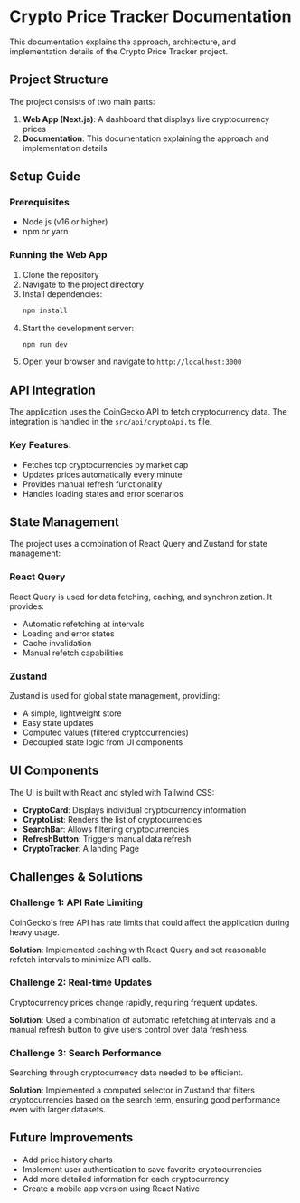# Crypto Price Tracker Documentation

This documentation explains the approach, architecture, and implementation details of the Crypto Price Tracker project.

## Project Structure

The project consists of two main parts:

1. **Web App (Next.js)**: A dashboard that displays live cryptocurrency prices
2. **Documentation**: This documentation explaining the approach and implementation details

## Setup Guide

### Prerequisites

- Node.js (v16 or higher)
- npm or yarn

### Running the Web App

1. Clone the repository
2. Navigate to the project directory
3. Install dependencies:
   ```bash
   npm install
   ```
4. Start the development server:
   ```bash
   npm run dev
   ```
5. Open your browser and navigate to `http://localhost:3000`

## API Integration

The application uses the CoinGecko API to fetch cryptocurrency data. The integration is handled in the `src/api/cryptoApi.ts` file.

### Key Features:

- Fetches top cryptocurrencies by market cap
- Updates prices automatically every minute
- Provides manual refresh functionality
- Handles loading states and error scenarios

## State Management

The project uses a combination of React Query and Zustand for state management:

### React Query

React Query is used for data fetching, caching, and synchronization. It provides:

- Automatic refetching at intervals
- Loading and error states
- Cache invalidation
- Manual refetch capabilities

### Zustand

Zustand is used for global state management, providing:

- A simple, lightweight store
- Easy state updates
- Computed values (filtered cryptocurrencies)
- Decoupled state logic from UI components

## UI Components

The UI is built with React and styled with Tailwind CSS:

- **CryptoCard**: Displays individual cryptocurrency information
- **CryptoList**: Renders the list of cryptocurrencies
- **SearchBar**: Allows filtering cryptocurrencies
- **RefreshButton**: Triggers manual data refresh
- **CryptoTracker**: A landing Page

## Challenges & Solutions

### Challenge 1: API Rate Limiting

CoinGecko's free API has rate limits that could affect the application during heavy usage.

**Solution**: Implemented caching with React Query and set reasonable refetch intervals to minimize API calls.

### Challenge 2: Real-time Updates

Cryptocurrency prices change rapidly, requiring frequent updates.

**Solution**: Used a combination of automatic refetching at intervals and a manual refresh button to give users control over data freshness.

### Challenge 3: Search Performance

Searching through cryptocurrency data needed to be efficient.

**Solution**: Implemented a computed selector in Zustand that filters cryptocurrencies based on the search term, ensuring good performance even with larger datasets.

## Future Improvements

- Add price history charts
- Implement user authentication to save favorite cryptocurrencies
- Add more detailed information for each cryptocurrency
- Create a mobile app version using React Native